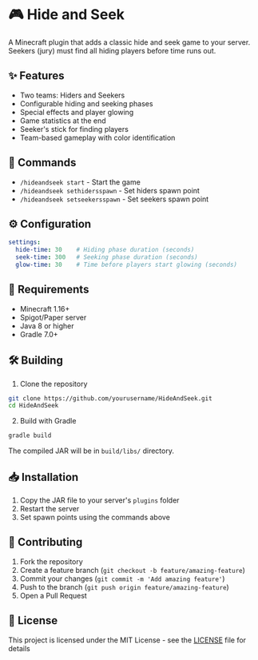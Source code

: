 # 🎮 Hide and Seek

A Minecraft plugin that adds a classic hide and seek game to your server. Seekers (jury) must find all hiding players before time runs out.

## ✨ Features
- Two teams: Hiders and Seekers
- Configurable hiding and seeking phases
- Special effects and player glowing
- Game statistics at the end
- Seeker's stick for finding players
- Team-based gameplay with color identification

## 🎯 Commands
- `/hideandseek start` - Start the game
- `/hideandseek sethidersspawn` - Set hiders spawn point
- `/hideandseek setseekersspawn` - Set seekers spawn point

## ⚙️ Configuration
```yaml
settings:
  hide-time: 30    # Hiding phase duration (seconds)
  seek-time: 300   # Seeking phase duration (seconds)
  glow-time: 30    # Time before players start glowing (seconds)
```

## 🔧 Requirements
- Minecraft 1.16+
- Spigot/Paper server
- Java 8 or higher
- Gradle 7.0+

## 🛠️ Building
1. Clone the repository
```bash
git clone https://github.com/yourusername/HideAndSeek.git
cd HideAndSeek
```

2. Build with Gradle
```bash
gradle build
```

The compiled JAR will be in `build/libs/` directory.

## 📥 Installation
1. Copy the JAR file to your server's `plugins` folder
2. Restart the server
3. Set spawn points using the commands above

## 🤝 Contributing
1. Fork the repository
2. Create a feature branch (`git checkout -b feature/amazing-feature`)
3. Commit your changes (`git commit -m 'Add amazing feature'`)
4. Push to the branch (`git push origin feature/amazing-feature`)
5. Open a Pull Request

## 📝 License
This project is licensed under the MIT License - see the [LICENSE](LICENSE) file for details 